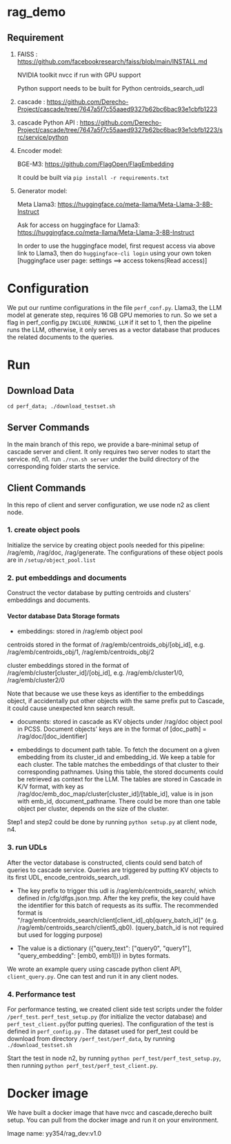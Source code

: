 # rag_demo

## Requirement
1. FAISS : https://github.com/facebookresearch/faiss/blob/main/INSTALL.md 

   NVIDIA toolkit nvcc if run with GPU support

   Python support needs to be built for Python centroids_search_udl
2. cascade : https://github.com/Derecho-Project/cascade/tree/7647a5f7c55aaed9327b62bc6bac93e1cbfb1223
3. cascade Python API : https://github.com/Derecho-Project/cascade/tree/7647a5f7c55aaed9327b62bc6bac93e1cbfb1223/src/service/python
4. Encoder model:

   BGE-M3: https://github.com/FlagOpen/FlagEmbedding 

   It could be built via ```pip install -r requirements.txt```

5. Generator model:

   Meta Llama3: https://huggingface.co/meta-llama/Meta-Llama-3-8B-Instruct

   Ask for access on huggingface for Llama3: https://huggingface.co/meta-llama/Meta-Llama-3-8B-Instruct 

   In order to use the huggingface model, first request access via above link to Llama3, then do
```huggingface-cli login``` using your own token [huggingface user page: settings ==> access tokens(Read access)]

# Configuration
We put our runtime configurations in the file ```perf_conf.py```.  Llama3, the LLM model at generate step, requires 16 GB GPU memories to run. So we set a flag in perf_config.py ```INCLUDE_RUNNING_LLM``` if it set to 1, then the pipeline runs the LLM, otherwise, it only serves as a vector database that produces the related documents to the queries.


# Run


## Download Data
```cd perf_data; ./download_testset.sh```


## Server Commands
In the main branch of this repo, we provide a bare-minimal setup of cascade server and client. It only requires two server nodes to start the service. n0, n1. run ``` ./run.sh server ``` under the build directory of the corresponding folder starts the service.


## Client Commands
In this repo of client and server configuration, we use node n2 as client node.

### 1. create object pools
Initialize the service by creating object pools needed for this pipeline: /rag/emb, /rag/doc, /rag/generate. The configurations of these object pools are in ```/setup/object_pool.list```

### 2. put embeddings and documents
Construct the vector database by putting centroids and clusters' embeddings and documents.

#### Vector database Data Storage formats
- embeddings: stored in /rag/emb object pool

centroids stored in the format of /rag/emb/centroids_obj/[obj_id], e.g. /rag/emb/centroids_obj/1, /rag/emb/centroids_obj/2

cluster embeddings stored in the format of /rag/emb/cluster[cluster_id]/[obj_id], e.g. /rag/emb/cluster1/0, /rag/emb/cluster2/0

Note that because we use these keys as identifier to the embeddings object, if accidentally put other objects with the same prefix put to Cascade, it could cause unexpected knn search result. 

- documents: stored in cascade as KV objects under /rag/doc object pool in PCSS. Document objects' keys are in the format of [doc_path] = /rag/doc/[doc_identifier]

- embeddings to document path table. To fetch the document on a given embedding from its cluster_id and embedding_id. We keep a table for each cluster. The table matches the embeddings of that cluster to their corresponding pathnames. Using this table, the stored documents could be retrieved as context for the LLM. The tables are stored in Cascade in K/V format, with key as /rag/doc/emb_doc_map/cluster[cluster_id]/[table_id], value is in json with emb_id, document_pathname. There could be more than one table object per cluster, depends on the size of the cluster.

Step1 and step2 could be done by running ``` python setup.py ``` at client node, n4.


### 3. run UDLs
After the vector database is constructed, clients could send batch of queries to cascade service. Queries are triggered by putting KV objects to its first UDL, encode_centroids_search_udl. 

- The key prefix to trigger this udl is /rag/emb/centroids_search/, which defined in /cfg/dfgs.json.tmp. After the key prefix, the key could have the identifier for this batch of requests as its suffix. The recommended format is "/rag/emb/centroids_search/client[client_id]_qb[query_batch_id]" (e.g. /rag/emb/centroids_search/client5_qb0). (query_batch_id is not required but used for logging purpose)

- The value is a dictionary ({"query_text": ["query0", "query1"], "query_embedding": [emb0, emb1]}) in bytes formats.

We wrote an example query using cascade python client API, ```client_query.py```. One can test and run it in any client nodes.


### 4. Performance test
For performance testing, we created client side test scripts under the folder ```/perf_test```. ```perf_test_setup.py``` (for initialize the vector database) and ```perf_test_client.py```(for putting queries). The configuration of the test is defined in ```perf_config.py``` . The dataset used for perf_test could be download from directory ```/perf_test/perf_data```, by running ```./download_testset.sh```

Start the test in node n2, by running ```python perf_test/perf_test_setup.py```, then running ```python perf_test/perf_test_client.py```.

# Docker image
We have built a docker image that have nvcc and cascade,derecho built setup. You can pull from the docker image and run it on your environment.

Image name: yy354/rag_dev:v1.0
